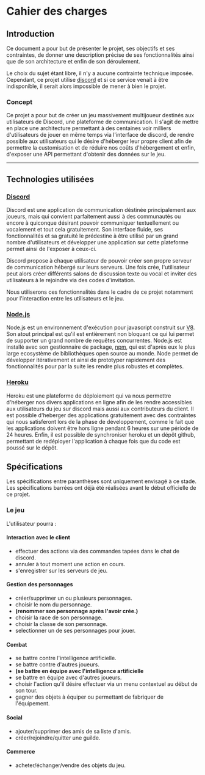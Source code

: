 # Cahier des charges

Introduction
-------------

Ce document a pour but de présenter le projet, ses objectifs et ses contraintes, de donner une description précise de ses fonctionnalités ainsi que de son architecture et enfin de son déroulement.

Le choix du sujet étant libre, il n'y a aucune contrainte technique imposée. Cependant, ce projet utilise [discord](https://discordapp.com) et si ce service venait à être indisponible, il serait alors impossible de mener à bien le projet.

### Concept

Ce projet a pour but de créer un jeu massivement multijoueur destinés aux utilisateurs de Discord, une plateforme de communication. Il s'agit de mettre en place une architecture permettant à des centaines voir milliers d'utilisateurs de jouer en même temps via l'interface de discord, de rendre possible aux utilisateurs qui le désire d'héberger leur propre client afin de permettre la customisation et de réduire nos coûts d'hébergement et enfin, d'exposer une API permettant d'obtenir des données sur le jeu.

----------

Technologies utilisées
-----------------------

### [Discord](https://discordapp.com)

Discord est une application de communication déstinée principalement aux joueurs, mais qui convient parfaitement aussi à des communautés ou encore à quiconque désirant pouvoir communiquer textuellement ou vocalement et tout cela gratuitement.
Son interface fluide, ses fonctionnalités et sa gratuité le prédestine à être utilisé par un grand nombre d'utilisateurs et développer une application sur cette plateforme permet ainsi de l'exposer à ceux-ci.

Discord propose à chaque utilisateur de pouvoir créer son propre serveur de communication hébergé sur leurs serveurs. Une fois crée, l'utilisateur peut alors créer différents salons de discussion texte ou vocal et inviter des utilisateurs à le rejoindre via des codes d'invitation.

Nous utiliserons ces fonctionnalités dans le cadre de ce projet notamment pour l'interaction entre les utilisateurs et le jeu.

### [Node.js](https://nodejs.org)

Node.js est un environnement d'exécution pour javascript construit sur [V8](https://developers.google.com/v8/). Son atout principal est qu'il est entièrement non bloquant ce qui lui permet de supporter un grand nombre de requêtes concurrentes.
Node.js est installé avec son gestionnaire de package, [npm](https://www.npmjs.com/), qui est d'après eux le plus large ecosystème de bibliothèques open source au monde.
Node permet de développer itérativement et ainsi de prototyper rapidement des fonctionnalités pour par la suite les rendre plus robustes et complètes.


### [Heroku](https://www.heroku.com/)

Heroku est une plateforme de déploiement qui va nous permettre d'héberger nos divers applications en ligne afin de les rendre accessibles aux utilisateurs du jeu sur discord mais aussi aux contributeurs du client.
Il est possible d'heberger des applications gratuitement avec des contraintes qui nous satisferont lors de la phase de développement, comme le fait que les applications doivent être hors ligne pendant 6 heures sur une période de 24 heures.
Enfin, il est possible de synchroniser heroku et un dépôt github, permettant de redéployer l'application à chaque fois que du code est poussé sur le dépôt.


Spécifications
--------------

Les spécifications entre paranthèses sont uniquement envisagé à ce stade.
Les spécifications barrées ont déjà été réalisées avant le début officielle de ce projet.

### Le jeu

L'utilisateur pourra :

#### Interaction avec le client

- effectuer des actions via des commandes tapées dans le chat de discord.
- annuler à tout moment une action en cours.
- s'enregistrer sur les serveurs de jeu.

#### Gestion des personnages
- créer/supprimer un ou plusieurs personnages.
- choisir le nom du personnage.
- __(renommer son personnage après l'avoir crée.)__
- choisir la race de son personnage.
- choisir la classe de son personnage.
- selectionner un de ses personnages pour jouer.

#### Combat
- se battre contre l'intelligence artificielle.
- se battre contre d'autres joueurs.
- __(se battre en équipe avec l'intelligence artificielle__
- se battre en équipe avec d'autres joueurs.
- choisir l'action qu'il désire effectuer via un menu contextuel au début de son tour.
- gagner des objets à équiper ou permettant de fabriquer de l'équipement.


#### Social
- ajouter/supprimer des amis de sa liste d'amis.
- créer/rejoindre/quitter une guilde.

#### Commerce
- acheter/échanger/vendre des objets du jeu.







